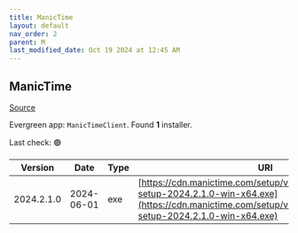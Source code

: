 ```yaml
---
title: ManicTime
layout: default
nav_order: 2
parent: M
last_modified_date: Oct 19 2024 at 12:45 AM
---
```


## ManicTime

[Source](https://www.manictime.com/download/windows)

Evergreen app: `ManicTimeClient`. Found **1** installer.

Last check: 🟢

| Version    | Date       | Type | URI                                                                                                                                                                      |
| ---------- | ---------- | ---- | ------------------------------------------------------------------------------------------------------------------------------------------------------------------------ |
| 2024.2.1.0 | 2024-06-01 | exe  | [https://cdn.manictime.com/setup/v2024_2_1_0/manictime-setup-2024.2.1.0-win-x64.exe](https://cdn.manictime.com/setup/v2024_2_1_0/manictime-setup-2024.2.1.0-win-x64.exe) |
